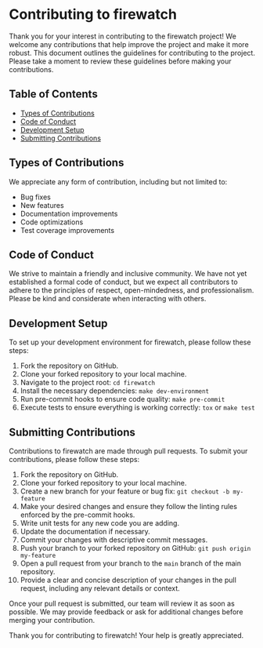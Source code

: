 # Contributing to firewatch

Thank you for your interest in contributing to the firewatch project! We welcome any contributions that help improve the project and make it more robust. This document outlines the guidelines for contributing to the project. Please take a moment to review these guidelines before making your contributions.

## Table of Contents

- [Types of Contributions](#types-of-contributions)
- [Code of Conduct](#code-of-conduct)
- [Development Setup](#development-setup)
- [Submitting Contributions](#submitting-contributions)

## Types of Contributions

We appreciate any form of contribution, including but not limited to:

- Bug fixes
- New features
- Documentation improvements
- Code optimizations
- Test coverage improvements

## Code of Conduct

We strive to maintain a friendly and inclusive community. We have not yet established a formal code of conduct, but we expect all contributors to adhere to the principles of respect, open-mindedness, and professionalism. Please be kind and considerate when interacting with others.

## Development Setup

To set up your development environment for firewatch, please follow these steps:

1. Fork the repository on GitHub.
2. Clone your forked repository to your local machine.
3. Navigate to the project root: `cd firewatch`
4. Install the necessary dependencies: `make dev-environment`
5. Run pre-commit hooks to ensure code quality: `make pre-commit`
6. Execute tests to ensure everything is working correctly: `tox` or `make test`

## Submitting Contributions

Contributions to firewatch are made through pull requests. To submit your contributions, please follow these steps:

1. Fork the repository on GitHub.
2. Clone your forked repository to your local machine.
3. Create a new branch for your feature or bug fix: `git checkout -b my-feature`
4. Make your desired changes and ensure they follow the linting rules enforced by the pre-commit hooks.
5. Write unit tests for any new code you are adding.
6. Update the documentation if necessary.
7. Commit your changes with descriptive commit messages.
8. Push your branch to your forked repository on GitHub: `git push origin my-feature`
9. Open a pull request from your branch to the `main` branch of the main repository.
10. Provide a clear and concise description of your changes in the pull request, including any relevant details or context.

Once your pull request is submitted, our team will review it as soon as possible. We may provide feedback or ask for additional changes before merging your contribution.

Thank you for contributing to firewatch! Your help is greatly appreciated.
